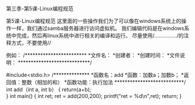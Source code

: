 第三季-第5课-Linux编程规范 

第5课-Linux编程规范
这里面的一些操作我们为了可以像在windows系统上的操作一样，我们通过samba服务器进行访问虚拟机。
我们编辑代码是在windows系统中完成，然后再linux系统中进行相关的编译和运行。
尽量使用/*……………*/的注释方式，不要使用//
 
例如：
/************************
*文件名：
*创建者：
*创建时间：
*文件说明：
****************************/
 
#include<stdio.h>
/**************
*函数名：add
*函数：加数a；加数b；
*返回值：整数（相加的和）
*函数功能：执行加法
***************************/
int add（int a, int b）
{
         return(a+b);    
}
int main()
{
         int ret;
         ret = add(200,200);
         printf("ret = %d\n",ret);
    return;
}
